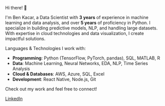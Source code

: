 Hi there! 👋

I'm Ben Kacar, a Data Scientist with **3 years** of experience in machine learning and data analysis, and over **5 years** of proficiency in Python. I specialize in building predictive models, NLP, and handling large datasets. With expertise in cloud technologies and data visualization, I create impactful solutions.

Languages & Technologies I work with:
- **Programming**: Python (TensorFlow, PyTorch, pandas), SQL, MATLAB, R
- **Data**: Machine Learning, Neural Networks, EDA, NLP, Time Series Analysis
- **Cloud & Databases**: AWS, Azure, SQL, Excel
- **Development**: React Native, Node.js, Git

Check out my work and feel free to connect!

[LinkedIn](http://www.linkedin.com/bengissu)
